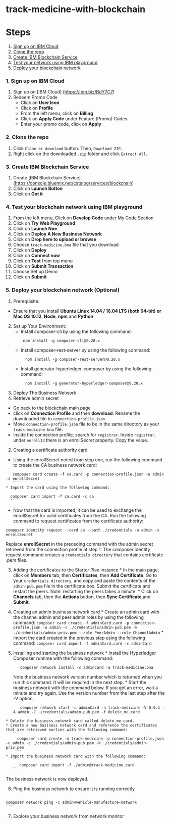 # track-medicine-with-blockchain
# Steps

1. [Sign up on IBM Cloud](#1-sign-up-on-ibm-cloud)
2. [Clone the repo](#2-clone-the-repo)
3. [Create IBM Blockchain Service](#3-create-ibm-blockchain-service)
4. [Test your network using IBM playground](#4-test-your-blockchain-network-using-ibm-playground)
5. [Deploy your blockchain network ](#5-deploy-your-blockchain-network-optional )


### 1. Sign up on IBM Cloud
1. Sign up on [IBM Cloud] (https://ibm.biz/BdY7C7)
2. Redeem Promo Code 
   * Click on **User Icon**
   * Click on **Profile**
   * From the left menu, click on **Billing** 
   * Click on **Apply Code** under Feature (Promo) Codes
   * Enter your promo code, click on **Apply**

### 2. Clone the repo
1. Click `Clone or download` button. Then, `Download ZIP`.
2. Right click on the downloaded `.zip` folder and click `Extract All`.

### 3. Create IBM Blockchain Service
1. Create [IBM Blockchain Service] (https://console.bluemix.net/catalog/services/blockchain)
2. Click on **Launch Button**
3. Click on **Got it**

### 4. Test your blockchain network using IBM playground
1.  From the left menu, Click on **Develop Code** under My Code Section
2.  Click on **Try Web Playground**
3.  Click on **Launch Noe**
4.  Click on **Deploy A New Business Network**
5.  Click on **Drop here to upload or browse**
6.  Choose `track-medicine.bna` file that you download
7.  Click on **Deploy**
8.  Click on **Connect now**
9.  Click on **Test** from top menu
10. Click on **Submit Transaction**
11. Choose Set up Demo
12. Click on **Submit**

### 5. Deploy your blockchain network (Optional)
1. Prerequisite:
* Ensure that you install **Ubuntu Linux 14.04 / 16.04 LTS (both 64-bit) or Mac OS 10.12**, **Node**, **npm** and **Python**

2. Set up Your Environment:
   *  Install composer-cli by using the following command:
      ```
       npm install -g composer-cli@0.20.x
       ```
   *  Install composer-rest-server by using the following command:
      ```
        npm install -g composer-rest-server@0.20.x
       ```
   *  Install generator-hyperledger-composer by using the following command:
      ```
        npm install -g generator-hyperledger-composer@0.20.x
       ```
3. Deploy The Business Network
  1. Retrieve admin secret
   * Go back to the blockchain main page
   * click on **Connection Profile** and then **download**. Rename the downloaded file to `connection-profile.json`
   * Move `connection-profile.json` file to be in the same directory as your `track-medicine.bna` file.
   * Inside the connection profile, search for `registrar`. Inside `registrar`, under `enrollId` there is an enrollSecret property. Copy the value.
   
  2. Creating a certificate authority card
   * Using the enrollSecret noted from step one, run the following command to create the CA business network card:
   ```
      composer card create -f ca.card -p connection-profile.json -u admin -s enrollSecret
      ```
   * Import the card using the following command:
   ```
      composer card import -f ca.card -c ca
      ```
   * Now that the card is imported, it can be used to exchange the enrollSecret for valid certificates from the CA. Run the following command to request certificates from the certificate authority:
   ```
   composer identity request --card ca --path ./credentials -u admin -s enrollSecret
   ```
   Replace **enrollSecret** in the preceding command with the admin secret retrieved from the connection profile at step 1. 
   The composer identity request command creates a `credentials directory` that contains certificate .pem files.

   
  3. Adding the certificates to the Starter Plan instance
    * In the main page, click on **Members** tab, then **Certificates**, then **Add Certificate**. Go to your `credentials directory`, and copy and paste the contents of the `admin-pub.pem` file in the certificate box. Submit the certificate and restart the peers. Note: restarting the peers takes a minute.
    * Click on **Channels** tab, then the **Actions** button, then **Sync Certificate** and **Submit**.
    
  4. Creating an admin business network card
    * Create an admin card with the channel admin and peer admin roles by using the following command:
    ```
      composer card create -f adminCard.card -p connection-profile.json -u admin -c ./credentials/admin-pub.pem -k ./credentials/admin-priv.pem --role PeerAdmin --role ChannelAdmin
    ```
    * Import the card created in the previous step using the following command:
    ```
       composer card import -f adminCard.card -c adminCard
    ```
    
  5. Installing and starting the business network
    * Install the Hyperledger Composer runtime with the following command:
     ```
        composer network install -c adminCard -a track-medicine.bna
      ```
      Note the business network version number which is returned when you run this command. It will be required in the next step.
    * Start the business network with the command below. If you get an error, wait a minute and try again. Use the version number from the last step after the -V option.
      ```
         composer network start -c adminCard -n track-medicine -V 0.0.1 -A admin -C ./credentials/admin-pub.pem -f delete_me.card
      ```
    * Delete the business network card called delete_me.card.
    * Create a new business network card and reference the certificates that are retrieved earlier with the following command:
       ```
         composer card create -n track-medicine -p connection-profile.json -u admin -c ./credentials/admin-pub.pem -k ./credentials/admin-priv.pem
        ```
    * Import the business network card with the following command:
       ```
          composer card import -f ./admin@track-medicine.card
       ```
   The business network is now deployed.

  6. Ping the business network to ensure it is running correctly
     ```
    composer network ping -c admin@vehicle-manufacture-network
    ```
    
  7. Explore your business network from network monitor

   
   
   



 
